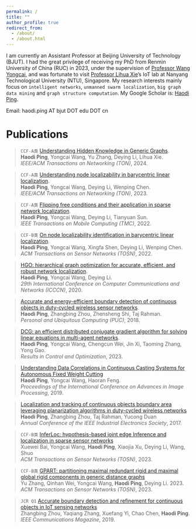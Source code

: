 ```yaml
---
permalink: /
title: ""
author_profile: true
redirect_from: 
  - /about/
  - /about.html
---
```

I am currently an Assistant Professor at Beijing University of Technology (BJUT). I had the great privilege of receiving my PhD from Renmin University of China (RUC) in 2023, under the supervision of [Professor Wang Yongcai](https://yongcaiwang.github.io/), and was fortunate to visit [Professor Lihua Xie](https://dr.ntu.edu.sg/cris/rp/rp00784)’s IoT lab at Nanyang Technological University (NTU), Singapore. My research interests mainly focus on `intelligent networks`, `unmanned swarm localization`, `big graph data mining` and `graph structure computation`. My Google Scholar is: [Haodi Ping](https://scholar.google.com/citations?user=jACI6bcAAAAJ&hl=zh-CN&oi=ao).

Email: haodi.ping AT bjut DOT edu DOT cn

Publications
======

> `CCF-A类` [Understanding Hidden Knowledge in Generic Graphs](https://ieeexplore.ieee.org/abstract/document/10440589/).<br>
**Haodi Ping**, Yongcai Wang, Yu Zhang, Deying Li, Lihua Xie.<br>
*IEEE/ACM Transactions on Networking (TON)*, 2024.

> `CCF-A类` [Understanding node localizability in barycentric linear localization](https://ieeexplore.ieee.org/abstract/document/9941502).<br>
**Haodi Ping**, Yongcai Wang, Deying Li, Wenping Chen.<br>
*IEEE/ACM Transactions on Networking (TON)*, 2023.

> `CCF-A类` [Flipping free conditions and their application in sparse network localization](https://ieeexplore.ieee.org/abstract/document/9165000).<br>
**Haodi Ping**, Yongcai Wang, Deying Li, Tianyuan Sun.<br>
*IEEE Transactions on Mobile Computing (TMC)*, 2022.
  
> `CCF-B类` [On node localizability identification in barycentric linear localization](https://dl.acm.org/doi/abs/10.1145/3547143).
<br>**Haodi Ping**, Yongcai Wang, Xingfa Shen, Deying Li, Wenping Chen.
<br>*ACM Transactions on Sensor Networks (TOSN)*, 2022.
  
> [HGO: hierarchical graph optimization for accurate, efficient, and robust network localization](https://ieeexplore.ieee.org/abstract/document/9209620).
<br>**Haodi Ping**, Yongcai Wang, Deying Li.
<br>*29th International Conference on Computer Communications and Networks (ICCCN)*, 2020.
  
> [Accurate and energy-efficient boundary detection of continuous objects in duty-cycled wireless sensor networks](https://link.springer.com/article/10.1007/s00779-018-1119-4).
<br>**Haodi Ping**, Zhangbing Zhou, Zhensheng Shi, Taj Rahman.
<br>*Personal and Ubiquitous Computing (PUC)*, 2018.
  
> [DCG: an efficient distributed conjugate gradient algorithm for solving linear equations in multi-agent networks](https://www.sciencedirect.com/science/article/pii/S2666720723000152).
<br>**Haodi Ping**, Yongcai Wang, Chengcun Wei, Jin Xi, Taoming Zhang, Yong Gao.
<br>*Results in Control and Optimization*, 2023. 

> [Understanding Data Correlations in Continuous Casting Systems for Autonomous Fixed Weight Cutting]()
<br>**Haodi Ping**, Yongcai Wang, Haoran Feng.
<br>*Proceedings of the International Conference on Advances in Image Processing*, 2019.

> [Localization and tracking of continuous objects boundary area leveraging planarization algorithms in duty-cycled wireless networks]()
<br>**Haodi Ping**, Zhangbing Zhou, Taj Rahman, Yucong Duan
<br>*Annual Conference of the IEEE Industrial Electronics Society*, 2017.

> `CCF-B类` [InferLoc: hypothesis-based joint edge Inference and localization in sparse sensor networks]()
<br>Xuewei Bai, Yongcai Wang, **Haodi Ping**, Xiaojia Xu, Deying Li, Wang, Shuo
<br>*ACM Transactions on Sensor Networks (TOSN)*, 2023.

> `CCF-B类` [GPART: partitioning maximal redundant rigid and maximal global rigid components in generic distance graphs]()
<br>Yu Zhang, Qinhan Wei, Yongcai Wang, **Haodi Ping**, Deying Li. 2023.
<br>*ACM Transactions on Sensor Networks (TOSN)*, 2023.

> `JCR Q1` [Accurate boundary detection and refinement for continuous objects in IoT sensing networks]()
<br>Zhangbing Zhou, Yaqiang Zhang, Xuefang Yi, Chao Chen, **Haodi Ping**.
<br>*IEEE Communications Magazine*, 2019.
  

